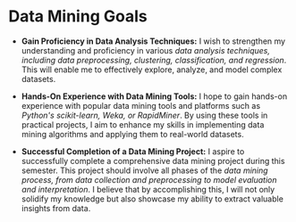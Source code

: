 # Data Mining Goals
* **Gain Proficiency in Data Analysis Techniques:** I wish to strengthen my understanding and proficiency in various _data analysis techniques, including data preprocessing, clustering, classification, and regression_. This will enable me to effectively explore, analyze, and model complex datasets.

* **Hands-On Experience with Data Mining Tools:** I hope to gain hands-on experience with popular data mining tools and platforms such as _Python's scikit-learn, Weka, or RapidMiner_. By using these tools in practical projects, I aim to enhance my skills in implementing data mining algorithms and applying them to real-world datasets.

* **Successful Completion of a Data Mining Project:** I aspire to successfully complete a comprehensive data mining project during this semester. This project should involve all phases of the _data mining process, from data collection and preprocessing to model evaluation and interpretation_. I believe that by accomplishing this, I will not only solidify my knowledge but also showcase my ability to extract valuable insights from data.